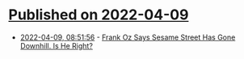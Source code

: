 # [Published on 2022-04-09](index.md)

* [2022-04-09, 08:51:56](https://news.ycombinator.com/item?id=30966323) - [Frank Oz Says Sesame Street Has Gone Downhill. Is He Right?](https://www.fatherly.com/play/frank-oz-says-sesame-street-has-gone-downhill-is-he-right/)

